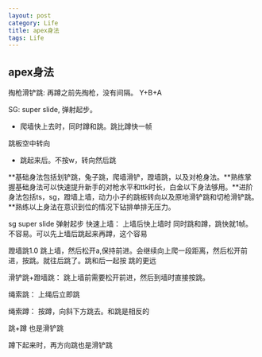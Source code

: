 ```yaml
---
layout: post
category: Life
title: apex身法
tags: Life
---
```


## apex身法

掏枪滑铲跳: 再蹲之前先掏枪，没有间隔。 Y+B+A

SG: super slide, 弹射起步。

- 爬墙快上去时，同时蹲和跳。跳比蹲快一帧

跳板空中转向

- 跳起来后。不按w，转向然后跳



**基础身法包括划铲跳，兔子跳，爬墙滑铲，蹬墙跳，以及对枪身法。**熟练掌握基础身法可以快速提升新手的对枪水平和ttk时长，白金以下身法够用。**进阶身法包括ts，sg，蹬墙上墙，动力小子的跳板转向以及原地滑铲跳和切枪滑铲跳。**熟练以上身法在意识到位的情况下钻排单排无压力。





sg super slide 弹射起步 快速上墙： 上墙后快上墙时 同时跳和蹲，跳快就1帧。不容易。可以先上墙后跳起来再蹲，这个容易 

蹬墙跳1.0 跳上墙，然后松开a,保持前进。会继续向上爬一段距离，然后松开前进，按跳。就往后跳了。跳和后一起按 跳的更远

滑铲跳+蹬墙跳： 跳上墙前需要松开前进，然后到墙时直接按跳。

绳索跳： 上绳后立即跳 

绳索蹲： 按蹲，向斜下方跳去。和跳是相反的  

跳+蹲 也是滑铲跳

蹲下起来时，再方向跳也是滑铲跳 